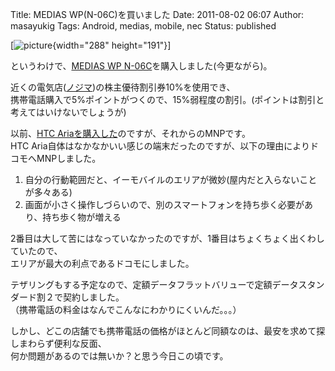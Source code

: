 Title: MEDIAS WP(N-06C)を買いました
Date: 2011-08-02 06:07
Author: masayukig
Tags: Android, medias, mobile, nec
Status: published

[![picture](https://lh5.googleusercontent.com/-yMEyZkxtkEg/TjcLL0dy_8I/AAAAAAAAVfE/oiUW8ute44o/s288/MEDIAS%252520WP%252520Brown.jpg){width="288"
height="191"}]

というわけで、[MEDIAS WP N-06C](http://www.nttdocomo.co.jp/product/foma/smart_phone/n06c/)を購入しました(今更ながら)。

近くの電気店([ノジマ](http://www.nojima.co.jp/))の株主優待割引券10%を使用でき、  
携帯電話購入で5%ポイントがつくので、15%弱程度の割引。(ポイントは割引と考えてはいけないでしょうが)

以前、[HTC Ariaを購入した](http://b.0r2.info/?p=1345 "HTC Aria(S31HT)購入")のですが、それからのMNPです。  
HTC
Aria自体はなかなかいい感じの端末だったのですが、以下の理由によりドコモへMNPしました。

1.  自分の行動範囲だと、イーモバイルのエリアが微妙(屋内だと入らないことが多々ある)
2.  画面が小さく操作しづらいので、別のスマートフォンを持ち歩く必要があり、持ち歩く物が増える

2番目は大して苦にはなっていなかったのですが、1番目はちょくちょく出くわしていたので、  
エリアが最大の利点であるドコモにしました。

テザリングもする予定なので、定額データフラットバリューで定額データスタンダード割２で契約しました。  
（携帯電話の料金はなんでこんなにわかりにくいんだ。。。）

しかし、どこの店舗でも携帯電話の価格がほとんど同額なのは、最安を求めて探しまわらず便利な反面、  
何か問題があるのでは無いか？と思う今日この頃です。
